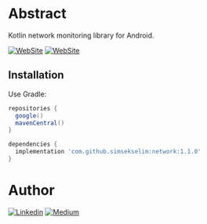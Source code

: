 # Abstract

Kotlin network monitoring library for Android.

[![WebSite](https://img.shields.io/badge/-Android-gray?logo=android)](http://selimsimsek.com) [![WebSite](https://img.shields.io/badge/-Kotlin-gray?logo=kotlin)](http://selimsimsek.com)

## Installation

Use Gradle:

```gradle
repositories {
  google()
  mavenCentral()
}

dependencies {
  implementation 'com.github.simsekselim:network:1.1.0'
}
```

 # Author
 [![Linkedin](https://img.shields.io/badge/-linkedin-grey?logo=linkedin)](https://www.linkedin.com/in/simsekselim/) [![Medium](https://img.shields.io/badge/-medium-grey?logo=medium)](https://medium.com/@simsekselim)  

